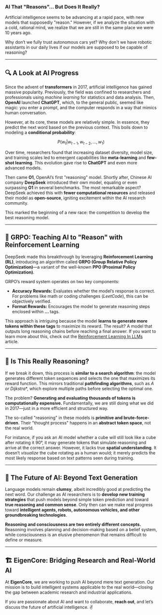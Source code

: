 ### AI That "Reasons"... But Does It Really?

Artificial intelligence seems to be advancing at a rapid pace, with new models that supposedly "reason." However, if we analyze the situation with a cold, rational mind, we realize that we are still in the same place we were 10 years ago.

Why don’t we fully trust autonomous cars yet? Why don't we have robotic assistants in our daily lives if our models are supposed to be capable of reasoning?

---

## 🔍 A Look at AI Progress

Since the advent of **transformers** in 2017, artificial intelligence has gained massive popularity. Previously, the field was confined to researchers and professionals using *machine learning* for statistics and data analysis. Then, **OpenAI** launched **ChatGPT**, which, to the general public, seemed like magic: you enter a prompt, and the computer responds in a way that mimics human conversation.

However, at its core, these models are relatively simple. In essence, they predict the next word based on the previous context. This boils down to modeling a **conditional probability**:

$$ P(w_t | w_{t-1}, w_{t-2}, ..., w_1) $$

Over time, researchers found that increasing dataset diversity, model size, and training scales led to emergent capabilities like **meta-learning** and **few-shot learning**. This evolution gave rise to **ChatGPT** and even more advanced models.

Then came **O1**, OpenAI’s first "reasoning" model. Shortly after, Chinese AI company **DeepSeek** introduced their own model, equaling or even surpassing **O1** in several benchmarks. The most remarkable aspect? DeepSeek achieved this with **fewer computational resources** and released their model as **open-source**, igniting excitement within the AI research community.

This marked the beginning of a new race: the competition to develop the best reasoning model.

---

## 🎯 GRPO: Teaching AI to "Reason" with Reinforcement Learning

DeepSeek made this breakthrough by leveraging **Reinforcement Learning (RL)**, introducing an algorithm called **GRPO (Group Relative Policy Optimization)**—a variant of the well-known **PPO (Proximal Policy Optimization)**.

GRPO’s reward system operates on two key components:

- **Accuracy Rewards:** Evaluates whether the model’s response is correct. For problems like math or coding challenges (*LeetCode*), this can be objectively verified.
- **Format Rewards:** Encourages the model to generate reasoning steps enclosed within **<think> ... </think>** tags.

This approach is intriguing because the model **learns to generate more tokens within these tags** to maximize its reward. The result? A model that outputs long reasoning chains before reaching a final answer. If you want to learn more about this, check out the [Reinforcement Learning In LLMs](https://app.gitbook.com/o/Yp4DzKrc4S9EklIKkZ4K/s/vedEAf8lekeEqjv4WpBU/dive-deeper/rl-in-llms) article.

---

## 🤔 Is This Really Reasoning?

If we break it down, this process is **similar to a search algorithm**: the model generates different token sequences and selects the one that maximizes its reward function. This mirrors traditional **pathfinding algorithms**, such as **A* or Dijkstra**, which explore multiple paths before selecting the optimal one.

The problem? **Generating and evaluating thousands of tokens is computationally expensive.** Fundamentally, we are still doing what we did in 2017—just in a more efficient and structured way.

The so-called "reasoning" in these models is **primitive and brute-force-driven**. Their "thought process" happens in an **abstract token space**, not the real world.

For instance, if you ask an AI model whether a cube will still look like a cube after rotating it 90°, it may generate tokens that simulate reasoning and arrive at the correct answer. However, it lacks true **spatial understanding**. It doesn’t *visualize* the cube rotating as a human would; it merely predicts the most likely response based on text patterns seen during training.

---

## 🚀 The Future of AI: Beyond Text Generation

Language models remain **clumsy**, albeit incredibly good at predicting the next word. Our challenge as AI researchers is to **develop new training strategies** that push models beyond simple token prediction and toward **true reasoning and common sense**. Only then can we make real progress toward **intelligent agents, robots, autonomous vehicles, and other groundbreaking technologies**.

**Reasoning and consciousness are two entirely different concepts.** Reasoning involves planning and decision-making based on a belief system, while consciousness is an elusive phenomenon that remains difficult to define or measure.

---

## 🏗️ EigenCore: Bridging Research and Real-World AI

At **EigenCore**, we are working to push AI beyond mere text generation. Our mission is to build intelligent systems applicable to the real world—closing the gap between academic research and industrial applications.

If you are passionate about AI and want to collaborate, **reach out**, and let’s discuss the future of artificial intelligence. ✌️

